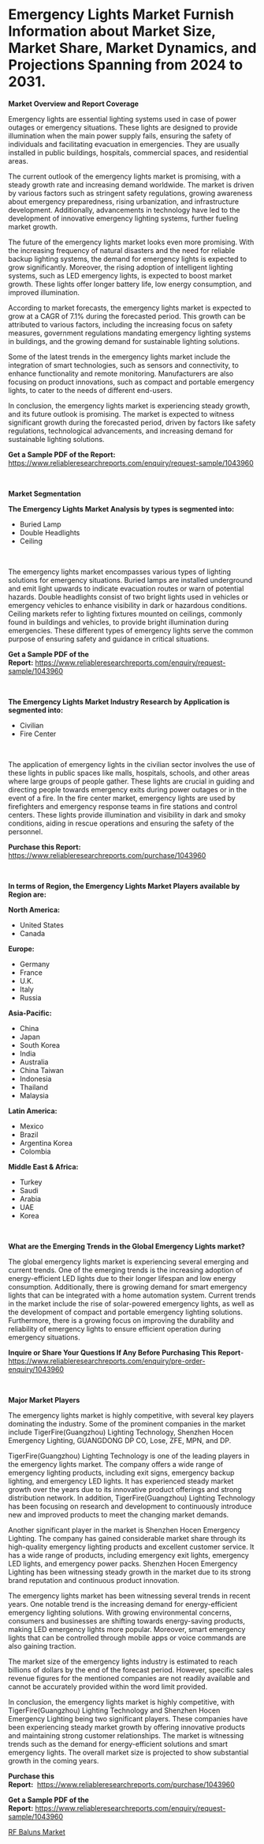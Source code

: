 <p><h1>Emergency Lights Market Furnish Information about Market Size, Market Share, Market Dynamics, and Projections Spanning from 2024 to 2031.</h1></p><p><strong>Market Overview and Report Coverage</strong></p>
<p><p>Emergency lights are essential lighting systems used in case of power outages or emergency situations. These lights are designed to provide illumination when the main power supply fails, ensuring the safety of individuals and facilitating evacuation in emergencies. They are usually installed in public buildings, hospitals, commercial spaces, and residential areas.</p><p>The current outlook of the emergency lights market is promising, with a steady growth rate and increasing demand worldwide. The market is driven by various factors such as stringent safety regulations, growing awareness about emergency preparedness, rising urbanization, and infrastructure development. Additionally, advancements in technology have led to the development of innovative emergency lighting systems, further fueling market growth.</p><p>The future of the emergency lights market looks even more promising. With the increasing frequency of natural disasters and the need for reliable backup lighting systems, the demand for emergency lights is expected to grow significantly. Moreover, the rising adoption of intelligent lighting systems, such as LED emergency lights, is expected to boost market growth. These lights offer longer battery life, low energy consumption, and improved illumination.</p><p>According to market forecasts, the emergency lights market is expected to grow at a CAGR of 7.1% during the forecasted period. This growth can be attributed to various factors, including the increasing focus on safety measures, government regulations mandating emergency lighting systems in buildings, and the growing demand for sustainable lighting solutions.</p><p>Some of the latest trends in the emergency lights market include the integration of smart technologies, such as sensors and connectivity, to enhance functionality and remote monitoring. Manufacturers are also focusing on product innovations, such as compact and portable emergency lights, to cater to the needs of different end-users.</p><p>In conclusion, the emergency lights market is experiencing steady growth, and its future outlook is promising. The market is expected to witness significant growth during the forecasted period, driven by factors like safety regulations, technological advancements, and increasing demand for sustainable lighting solutions.</p></p>
<p><strong>Get a Sample PDF of the Report:</strong> <a href="https://www.reliableresearchreports.com/enquiry/request-sample/1043960">https://www.reliableresearchreports.com/enquiry/request-sample/1043960</a></p>
<p>&nbsp;</p>
<p><strong>Market Segmentation</strong></p>
<p><strong>The Emergency Lights Market Analysis by types is segmented into:</strong></p>
<p><ul><li>Buried Lamp</li><li>Double Headlights</li><li>Ceiling</li></ul></p>
<p>&nbsp;</p>
<p><p>The emergency lights market encompasses various types of lighting solutions for emergency situations. Buried lamps are installed underground and emit light upwards to indicate evacuation routes or warn of potential hazards. Double headlights consist of two bright lights used in vehicles or emergency vehicles to enhance visibility in dark or hazardous conditions. Ceiling markets refer to lighting fixtures mounted on ceilings, commonly found in buildings and vehicles, to provide bright illumination during emergencies. These different types of emergency lights serve the common purpose of ensuring safety and guidance in critical situations.</p></p>
<p><strong>Get a Sample PDF of the Report:</strong>&nbsp;<a href="https://www.reliableresearchreports.com/enquiry/request-sample/1043960">https://www.reliableresearchreports.com/enquiry/request-sample/1043960</a></p>
<p>&nbsp;</p>
<p><strong>The Emergency Lights Market Industry Research by Application is segmented into:</strong></p>
<p><ul><li>Civilian</li><li>Fire Center</li></ul></p>
<p>&nbsp;</p>
<p><p>The application of emergency lights in the civilian sector involves the use of these lights in public spaces like malls, hospitals, schools, and other areas where large groups of people gather. These lights are crucial in guiding and directing people towards emergency exits during power outages or in the event of a fire. In the fire center market, emergency lights are used by firefighters and emergency response teams in fire stations and control centers. These lights provide illumination and visibility in dark and smoky conditions, aiding in rescue operations and ensuring the safety of the personnel.</p></p>
<p><strong>Purchase this Report:</strong>&nbsp; <a href="https://www.reliableresearchreports.com/purchase/1043960">https://www.reliableresearchreports.com/purchase/1043960</a></p>
<p>&nbsp;</p>
<p><strong>In terms of Region, the Emergency Lights Market Players available by Region are:</strong></p>
<p>
    <p> <strong> North America: </strong>
        <ul>
            <li>United States</li>
            <li>Canada</li>
        </ul>
        </p> 
    <p> <strong> Europe: </strong>
        <ul>
            <li>Germany</li>
            <li>France</li>
            <li>U.K.</li>
            <li>Italy</li>
            <li>Russia</li>
        </ul>
        </p> 
    <p> <strong> Asia-Pacific: </strong>
        <ul>
            <li>China</li>
            <li>Japan</li>
            <li>South Korea</li>
            <li>India</li>
            <li>Australia</li>
            <li>China Taiwan</li>
            <li>Indonesia</li>
            <li>Thailand</li>
            <li>Malaysia</li>
        </ul>
        </p> 
    <p> <strong> Latin America: </strong>
        <ul>
            <li>Mexico</li>
            <li>Brazil</li>
            <li>Argentina Korea</li>
            <li>Colombia</li>
        </ul>
        </p> 
    <p> <strong> Middle East & Africa: </strong>
        <ul>
            <li>Turkey</li>
            <li>Saudi</li>
            <li>Arabia</li>
            <li>UAE</li>
            <li>Korea</li>
        </ul>
    </p>
    </p>
<p>&nbsp;</p>
<p><strong>What are the Emerging Trends in the Global Emergency Lights market?</strong></p>
<p><p>The global emergency lights market is experiencing several emerging and current trends. One of the emerging trends is the increasing adoption of energy-efficient LED lights due to their longer lifespan and low energy consumption. Additionally, there is growing demand for smart emergency lights that can be integrated with a home automation system. Current trends in the market include the rise of solar-powered emergency lights, as well as the development of compact and portable emergency lighting solutions. Furthermore, there is a growing focus on improving the durability and reliability of emergency lights to ensure efficient operation during emergency situations.</p></p>
<p><strong>Inquire or Share Your Questions If Any Before Purchasing This Report</strong>- <a href="https://www.reliableresearchreports.com/enquiry/pre-order-enquiry/1043960">https://www.reliableresearchreports.com/enquiry/pre-order-enquiry/1043960</a></p>
<p>&nbsp;</p>
<p><strong>Major Market Players</strong></p>
<p><p>The emergency lights market is highly competitive, with several key players dominating the industry. Some of the prominent companies in the market include TigerFire(Guangzhou) Lighting Technology, Shenzhen Hocen Emergency Lighting, GUANGDONG DP CO, Lose, ZFE, MPN, and DP.</p><p>TigerFire(Guangzhou) Lighting Technology is one of the leading players in the emergency lights market. The company offers a wide range of emergency lighting products, including exit signs, emergency backup lighting, and emergency LED lights. It has experienced steady market growth over the years due to its innovative product offerings and strong distribution network. In addition, TigerFire(Guangzhou) Lighting Technology has been focusing on research and development to continuously introduce new and improved products to meet the changing market demands.</p><p>Another significant player in the market is Shenzhen Hocen Emergency Lighting. The company has gained considerable market share through its high-quality emergency lighting products and excellent customer service. It has a wide range of products, including emergency exit lights, emergency LED lights, and emergency power packs. Shenzhen Hocen Emergency Lighting has been witnessing steady growth in the market due to its strong brand reputation and continuous product innovation.</p><p>The emergency lights market has been witnessing several trends in recent years. One notable trend is the increasing demand for energy-efficient emergency lighting solutions. With growing environmental concerns, consumers and businesses are shifting towards energy-saving products, making LED emergency lights more popular. Moreover, smart emergency lights that can be controlled through mobile apps or voice commands are also gaining traction.</p><p>The market size of the emergency lights industry is estimated to reach billions of dollars by the end of the forecast period. However, specific sales revenue figures for the mentioned companies are not readily available and cannot be accurately provided within the word limit provided.</p><p>In conclusion, the emergency lights market is highly competitive, with TigerFire(Guangzhou) Lighting Technology and Shenzhen Hocen Emergency Lighting being two significant players. These companies have been experiencing steady market growth by offering innovative products and maintaining strong customer relationships. The market is witnessing trends such as the demand for energy-efficient solutions and smart emergency lights. The overall market size is projected to show substantial growth in the coming years.</p></p>
<p><strong>Purchase this Report:</strong>&nbsp;&nbsp;<a href="https://www.reliableresearchreports.com/purchase/1043960">https://www.reliableresearchreports.com/purchase/1043960</a></p>
<p></p>
<p><strong>Get a Sample PDF of the Report:</strong>&nbsp;<a href="https://www.reliableresearchreports.com/enquiry/request-sample/1043960">https://www.reliableresearchreports.com/enquiry/request-sample/1043960</a></p>
<p><p><a href="https://github.com/RichRobinson5/Market-Research-Report-List-3/blob/main/rf-baluns-market.md">RF Baluns Market</a></p></p>
